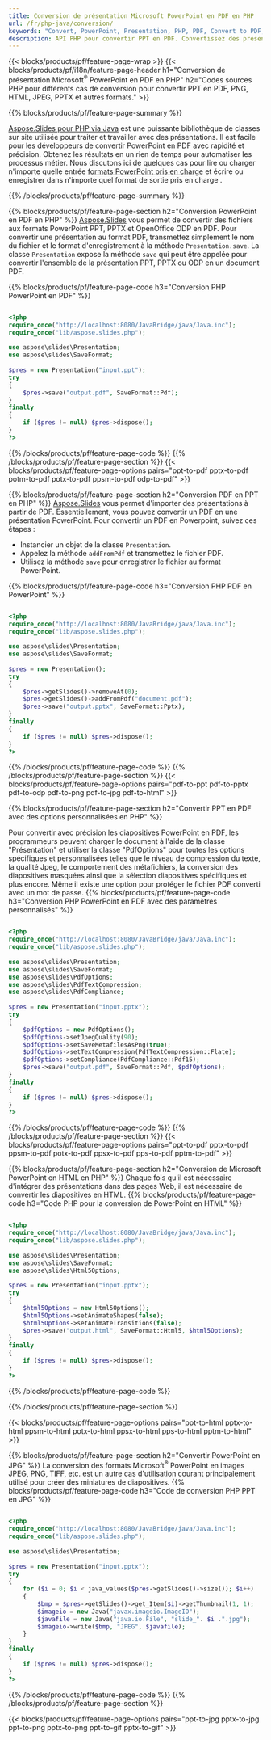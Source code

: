 ```yaml
---
title: Conversion de présentation Microsoft PowerPoint en PDF en PHP
url: /fr/php-java/conversion/
keywords: "Convert, PowerPoint, Presentation, PHP, PDF, Convert to PDF, PPT to PDF"
description: API PHP pour convertir PPT en PDF. Convertissez des présentations en JPG, PNG et autres formats en PHP.
---
```


{{< blocks/products/pf/feature-page-wrap >}}
{{< blocks/products/pf/i18n/feature-page-header h1="Conversion de présentation Microsoft<sup>®</sup> PowerPoint en PDF en PHP" h2="Codes sources PHP pour différents cas de conversion pour convertir PPT en PDF, PNG, HTML, JPEG, PPTX et autres formats." >}}

{{% blocks/products/pf/feature-page-summary %}}

[Aspose.Slides pour PHP via Java](https://products.aspose.com/slides/fr/php-java/) est une puissante bibliothèque de classes sur site utilisée pour traiter et travailler avec des présentations. Il est facile pour les développeurs de convertir PowerPoint en PDF avec rapidité et précision. Obtenez les résultats en un rien de temps pour automatiser les processus métier. Nous discutons ici de quelques cas pour lire ou charger n'importe quelle entrée [formats PowerPoint pris en charge](https://docs.aspose.com/slides/php-java/supported-file-formats/) et écrire ou enregistrer dans n'importe quel format de sortie pris en charge . 

{{% /blocks/products/pf/feature-page-summary  %}}

{{% blocks/products/pf/feature-page-section  h2="Conversion PowerPoint en PDF en PHP" %}}
[Aspose.Slides](https://products.aspose.com/slides/fr/php-java/) vous permet de convertir des fichiers aux formats PowerPoint PPT, PPTX et OpenOffice ODP en PDF. Pour convertir une présentation au format PDF, transmettez simplement le nom du fichier et le format d'enregistrement à la méthode `Presentation.save`. La classe `Presentation` expose la méthode `save` qui peut être appelée pour convertir l'ensemble de la présentation PPT, PPTX ou ODP en un document PDF.

{{% blocks/products/pf/feature-page-code h3="Conversion PHP PowerPoint en PDF" %}}

```php

<?php
require_once("http://localhost:8080/JavaBridge/java/Java.inc");
require_once("lib/aspose.slides.php");
 
use aspose\slides\Presentation;
use aspose\slides\SaveFormat;
 
$pres = new Presentation("input.ppt");
try
{
    $pres->save("output.pdf", SaveFormat::Pdf); 
}
finally
{
    if ($pres != null) $pres->dispose();
}
?>
```
{{% /blocks/products/pf/feature-page-code  %}}
{{% /blocks/products/pf/feature-page-section %}}
{{< blocks/products/pf/feature-page-options pairs="ppt-to-pdf pptx-to-pdf potm-to-pdf potx-to-pdf ppsm-to-pdf odp-to-pdf" >}}

{{% blocks/products/pf/feature-page-section  h2="Conversion PDF en PPT en PHP" %}}
[Aspose.Slides](https://products.aspose.com/slides/fr/php-java/) vous permet d'importer des présentations à partir de PDF. Essentiellement, vous pouvez convertir un PDF en une présentation PowerPoint. Pour convertir un PDF en Powerpoint, suivez ces étapes :
- Instancier un objet de la classe `Presentation`.
- Appelez la méthode `addFromPdf` et transmettez le fichier PDF.
- Utilisez la méthode `save` pour enregistrer le fichier au format PowerPoint.

{{% blocks/products/pf/feature-page-code h3="Conversion PHP PDF en PowerPoint" %}}

```php

<?php
require_once("http://localhost:8080/JavaBridge/java/Java.inc");
require_once("lib/aspose.slides.php");
 
use aspose\slides\Presentation;
use aspose\slides\SaveFormat;
 
$pres = new Presentation();
try
{
    $pres->getSlides()->removeAt(0);
    $pres->getSlides()->addFromPdf("document.pdf");
    $pres->save("output.pptx", SaveFormat::Pptx); 
}
finally
{
    if ($pres != null) $pres->dispose();
}
?>
```
{{% /blocks/products/pf/feature-page-code  %}}
{{% /blocks/products/pf/feature-page-section %}}
{{< blocks/products/pf/feature-page-options pairs="pdf-to-ppt pdf-to-pptx pdf-to-odp pdf-to-png pdf-to-jpg pdf-to-html" >}}


{{% blocks/products/pf/feature-page-section  h2="Convertir PPT en PDF avec des options personnalisées en PHP" %}}

Pour convertir avec précision les diapositives PowerPoint en PDF, les programmeurs peuvent charger le document à l'aide de la classe "Présentation" et utiliser la classe "PdfOptions" pour toutes les options spécifiques et personnalisées telles que le niveau de compression du texte, la qualité Jpeg, le comportement des métafichiers, la conversion des diapositives masquées ainsi que la sélection diapositives spécifiques et plus encore. Même il existe une option pour protéger le fichier PDF converti avec un mot de passe.
{{% blocks/products/pf/feature-page-code h3="Conversion PHP PowerPoint en PDF avec des paramètres personnalisés" %}}

```php

<?php
require_once("http://localhost:8080/JavaBridge/java/Java.inc");
require_once("lib/aspose.slides.php");
 
use aspose\slides\Presentation;
use aspose\slides\SaveFormat;
use aspose\slides\PdfOptions;
use aspose\slides\PdfTextCompression;
use aspose\slides\PdfCompliance;
 
$pres = new Presentation("input.pptx");
try
{
    $pdfOptions = new PdfOptions();
    $pdfOptions->setJpegQuality(90);
    $pdfOptions->setSaveMetafilesAsPng(true);
    $pdfOptions->setTextCompression(PdfTextCompression::Flate);
    $pdfOptions->setCompliance(PdfCompliance::Pdf15);
    $pres->save("output.pdf", SaveFormat::Pdf, $pdfOptions);
}
finally
{
    if ($pres != null) $pres->dispose();
}
?>
```
{{% /blocks/products/pf/feature-page-code  %}}
{{% /blocks/products/pf/feature-page-section %}}
{{< blocks/products/pf/feature-page-options pairs="ppt-to-pdf pptx-to-pdf ppsm-to-pdf potx-to-pdf ppsx-to-pdf pps-to-pdf pptm-to-pdf" >}}


{{% blocks/products/pf/feature-page-section  h2="Conversion de Microsoft PowerPoint en HTML en PHP" %}}
Chaque fois qu'il est nécessaire d'intégrer des présentations dans des pages Web, il est nécessaire de convertir les diapositives en HTML. 
{{% blocks/products/pf/feature-page-code h3="Code PHP pour la conversion de PowerPoint en HTML" %}}

```php

<?php
require_once("http://localhost:8080/JavaBridge/java/Java.inc");
require_once("lib/aspose.slides.php");
 
use aspose\slides\Presentation;
use aspose\slides\SaveFormat;
use aspose\slides\Html5Options;
 
$pres = new Presentation("input.pptx");
try
{
    $html5Options = new Html5Options();
    $html5Options->setAnimateShapes(false);
    $html5Options->setAnimateTransitions(false);
    $pres->save("output.html", SaveFormat::Html5, $html5Options);
}
finally
{
    if ($pres != null) $pres->dispose();
}
?>
```
{{% /blocks/products/pf/feature-page-code %}}

{{% /blocks/products/pf/feature-page-section %}}

{{< blocks/products/pf/feature-page-options pairs="ppt-to-html pptx-to-html ppsm-to-html potx-to-html ppsx-to-html pps-to-html pptm-to-html" >}}

{{% blocks/products/pf/feature-page-section  h2="Convertir PowerPoint en JPG" %}}
La conversion des formats Microsoft<sup>®</sup> PowerPoint en images JPEG, PNG, TIFF, etc. est un autre cas d'utilisation courant principalement utilisé pour créer des miniatures de diapositives. 
{{% blocks/products/pf/feature-page-code h3="Code de conversion PHP PPT en JPG" %}}
```php

<?php
require_once("http://localhost:8080/JavaBridge/java/Java.inc");
require_once("lib/aspose.slides.php");
 
use aspose\slides\Presentation;
 
$pres = new Presentation("input.pptx");
try
{
    for ($i = 0; $i < java_values($pres->getSlides()->size()); $i++)
    {
        $bmp = $pres->getSlides()->get_Item($i)->getThumbnail(1, 1);
        $imageio = new Java("javax.imageio.ImageIO");
        $javafile = new Java("java.io.File", "slide_". $i .".jpg");
        $imageio->write($bmp, "JPEG", $javafile);
    }
}
finally
{
    if ($pres != null) $pres->dispose();
}
?>  
```
{{% /blocks/products/pf/feature-page-code %}}
{{% /blocks/products/pf/feature-page-section %}}

{{< blocks/products/pf/feature-page-options pairs="ppt-to-jpg pptx-to-jpg ppt-to-png pptx-to-png ppt-to-gif pptx-to-gif" >}}